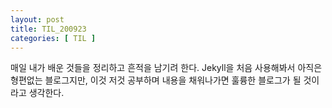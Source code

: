 ```yaml
---
layout: post
title: TIL_200923
categories: [ TIL ]
---
```

매일 내가 배운 것들을 정리하고 흔적을 남기려 한다. Jekyll을 처음 사용해봐서 아직은 형편없는 블로그지만, 이것 저것 공부하며 내용을 채워나가면 훌륭한 블로그가 될 것이라고 생각한다.